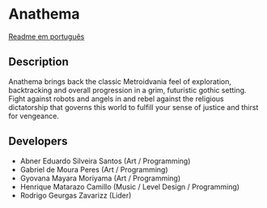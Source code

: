 # Anathema
[Readme em português](README_PORTUGUÊS.md)

## Description
Anathema brings back the classic Metroidvania feel of exploration, backtracking and overall progression in a grim, futuristic gothic setting. Fight against robots and angels in and rebel against the religious dictatorship that governs this world to fulfill your sense of justice and thirst for vengeance.

## Developers
- Abner Eduardo Silveira Santos (Art / Programming)
- Gabriel de Moura Peres (Art / Programming)
- Gyovana Mayara Moriyama (Art / Programming)
- Henrique Matarazo Camillo (Music / Level Design / Programming)
- Rodrigo Geurgas Zavarizz (Lider)
